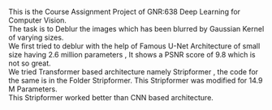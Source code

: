 This is the Course Assignment Project of GNR:638 Deep Learning for Computer Vision.  
The task is to Deblur the images which has been blurred by Gaussian Kernel of varying sizes.  
We first tried to deblur with the help of Famous U-Net Architecture of small size having 2.6 million parameters , It shows a PSNR score of 9.8 which is not so great.  
We tried Transformer based architecture namely Stripformer , the code for the same is in the Folder Stripformer. This Stripformer was modified for 14.9 M Parameters.  
This Stripformer worked better than CNN based architecture.
